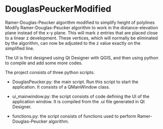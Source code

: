 # DouglasPeuckerModified
Ramer-Douglas-Peucker algorithm modified to simplify height of polylines
Modify Ramer-Douglas-Peucker algorithm to work in the distance-elevation plane instead of the x-y plane. This will mark z entries that are placed close to a linear z development. These vertices, which will normally be eliminated by the algorithm, can now be adjusted to the z value exactly on the simplified line.

The UI is first designed using Qt Designer with QGIS, and then using python to compile and add some more codes.

The project consists of three python scripts:

* DouglasPeucker.py: the main script. Run this script to start the application. It consists of a QMainWindow class.

* ui_mainwindow.py: the script consists of code defining the UI of the application window. It is compiled from the .ui file generated in Qt Designer.

* functions.py: the script consists of functions used to perform Ramer-Douglas-Peucker algorithm.

